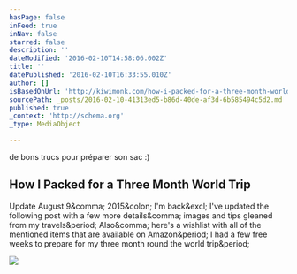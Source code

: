```yaml
---
hasPage: false
inFeed: true
inNav: false
starred: false
description: ''
dateModified: '2016-02-10T14:58:06.002Z'
title: ''
datePublished: '2016-02-10T16:33:55.010Z'
author: []
isBasedOnUrl: 'http://kiwimonk.com/how-i-packed-for-a-three-month-world-trip/'
sourcePath: _posts/2016-02-10-41313ed5-b86d-40de-af3d-6b585494c5d2.md
published: true
_context: 'http://schema.org'
_type: MediaObject

---
```

de bons trucs pour préparer son sac :) 

<article style=""><h1>How I Packed for a Three Month World Trip</h1><p>Update August 9&amp;comma; 2015&amp;colon; I'm back&amp;excl; I've updated the following post with a few more details&amp;comma; images and tips gleaned from my travels&amp;period; Also&amp;comma; here's a wishlist with all of the mentioned items that are available on Amazon&amp;period; I had a few free weeks to prepare for my three month round the world trip&amp;period;</p><img src="http://magic.kiwimonk.com/wp-content/uploads/2015/06/everything-i-packed-rtw.jpg" /></article>